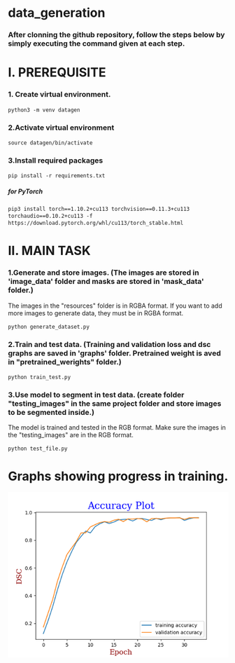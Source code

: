 # data_generation

### After clonning the github repository, follow the steps below by simply executing the command given at each step.

# I. PREREQUISITE
### 1. Create virtual environment.
```
python3 -m venv datagen
```

### 2.Activate virtual environment
```
source datagen/bin/activate
```
### 3.Install required packages
```
pip install -r requirements.txt
```
##### for PyTorch
```
pip3 install torch==1.10.2+cu113 torchvision==0.11.3+cu113 torchaudio==0.10.2+cu113 -f https://download.pytorch.org/whl/cu113/torch_stable.html
```

# II. MAIN TASK

### 1.Generate and store images. (The images are stored in 'image_data' folder and masks are stored in 'mask_data' folder.)
The images in the "resources" folder is in RGBA format. If you want to add more images to generate data, they must be in RGBA format.
```
python generate_dataset.py
```

### 2.Train and test data. (Training and validation loss and dsc graphs are saved in 'graphs' folder. Pretrained weight is aved in "pretrained_werights" folder.)
```
python train_test.py
```

### 3.Use model to segment in test data. (create folder "testing_images" in the same project folder and store images to be segmented inside.)
The model is trained and tested in the RGB format. Make sure the images in the "testing_images" are in the RGB format.
```
python test_file.py
```

# Graphs showing progress in training.
![DSC_plot.png](graphs%2FDSC_plot.png)